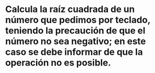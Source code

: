 # Calcula la raíz cuadrada de un número que pedimos por teclado, teniendo la precaución de que el número no sea negativo; en este caso se debe informar de que la operación no es posible.